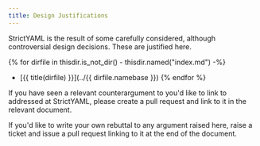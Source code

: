 ```yaml
---
title: Design Justifications
---
```


StrictYAML is the result of some carefully considered, although
controversial design decisions. These are justified here.

{% for dirfile in thisdir.is_not_dir() - thisdir.named("index.md") -%}
- [{{ title(dirfile) }}](../{{ dirfile.namebase }})
{% endfor %}

If you have seen a relevant counterargument to you'd like to link
to addressed at StrictYAML, please create a pull request and
link to it in the relevant document.

If you'd like to write your own rebuttal to any argument raised
here, raise a ticket and issue a pull request linking to it at
the end of the document.
